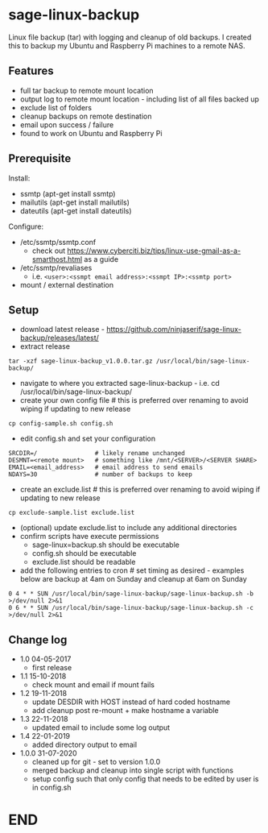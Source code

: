 # sage-linux-backup
Linux file backup (tar) with logging and cleanup of old backups.  I created this to backup my Ubuntu and Raspberry Pi machines to a remote NAS.


## Features
* full tar backup to remote mount location
* output log to remote mount location - including list of all files backed up
* exclude list of folders
* cleanup backups on remote destination
* email upon success / failure
* found to work on Ubuntu and Raspberry Pi


## Prerequisite
Install:
* ssmtp (apt-get install ssmtp)
* mailutils (apt-get install mailutils)
* dateutils (apt-get install dateutils)

Configure:
* /etc/ssmtp/ssmtp.conf
  - check out https://www.cyberciti.biz/tips/linux-use-gmail-as-a-smarthost.html as a guide
* /etc/ssmtp/revaliases
  - i.e. `<user>:<ssmpt email address>:<ssmpt IP>:<ssmtp port>`
* mount / external destination


## Setup
* download latest release - https://github.com/ninjaserif/sage-linux-backup/releases/latest/
* extract release
```
tar -xzf sage-linux-backup_v1.0.0.tar.gz /usr/local/bin/sage-linux-backup/
```
* navigate to where you extracted sage-linux-backup - i.e. cd /usr/local/bin/sage-linux-backup/
* create your own config file # this is preferred over renaming to avoid wiping if updating to new release
```
cp config-sample.sh config.sh
```
* edit config.sh and set your configuration
```
SRCDIR=/                # likely rename unchanged
DESMNT=<remote mount>   # something like /mnt/<SERVER>/<SERVER SHARE>
EMAIL=<email_address>   # email address to send emails
NDAYS=30                # number of backups to keep
```
* create an exclude.list # this is preferred over renaming to avoid wiping if updating to new release
```
cp exclude-sample.list exclude.list
```
* (optional) update exclude.list to include any additional directories
* confirm scripts have execute permissions
  - sage-linux=backup.sh should be executable
  - config.sh should be executable
  - exclude.list should be readable
* add the following entries to cron # set timing as desired - examples below are backup at 4am on Sunday and cleanup at 6am on Sunday
```
0 4 * * SUN /usr/local/bin/sage-linux-backup/sage-linux-backup.sh -b >/dev/null 2>&1
0 6 * * SUN /usr/local/bin/sage-linux-backup/sage-linux-backup.sh -c >/dev/null 2>&1
```


## Change log
* 1.0 04-05-2017
  - first release
* 1.1 15-10-2018
  - check mount and email if mount fails
* 1.2 19-11-2018
  - update DESDIR with HOST instead of hard coded hostname
  - add cleanup post re-mount + make hostname a variable
* 1.3 22-11-2018
  - updated email to include some log output
* 1.4 22-01-2019
  - added directory output to email
* 1.0.0 31-07-2020
  - cleaned up for git - set to version 1.0.0
  - merged backup and cleanup into single script with functions
  - setup config such that only config that needs to be edited by user is in config.sh
 
# END
